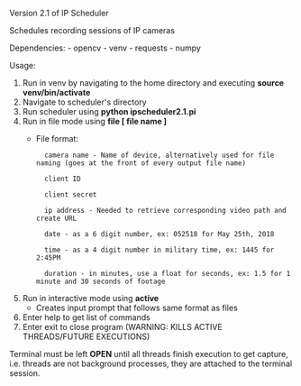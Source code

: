 Version 2.1 of IP Scheduler

Schedules recording sessions of IP cameras

Dependencies:
	- opencv
	- venv
	- requests
	- numpy

Usage:
1. Run in venv by navigating to the home directory and executing **source venv/bin/activate**
2. Navigate to scheduler's directory
3. Run scheduler using **python ipscheduler2.1.pi**
4. Run in file mode using **file [ file name ]**
	- File format:

			camera name - Name of device, alternatively used for file naming (goes at the front of every output file name)
		
			client ID
		
			client secret
		
			ip address - Needed to retrieve corresponding video path and create URL
		
			date - as a 6 digit number, ex: 052518 for May 25th, 2018
		
			time - as a 4 digit number in military time, ex: 1445 for 2:45PM
		
			duration - in minutes, use a float for seconds, ex: 1.5 for 1 minute and 30 seconds of footage

5. Run in interactive mode using **active**
	- Creates input prompt that follows same format as files
7. Enter help to get list of commands
8. Enter exit to close program (WARNING: KILLS ACTIVE THREADS/FUTURE EXECUTIONS)


Terminal must be left **OPEN** until all threads finish execution to get capture, i.e. threads are not background processes, they are attached to the terminal session.


